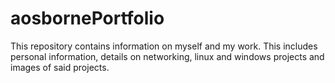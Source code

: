 # aosbornePortfolio
This repository contains information on myself and my work. This includes personal information, details on networking, linux and windows projects and images of said projects.
